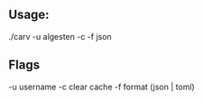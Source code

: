 ## Usage:

./carv -u algesten -c -f json

## Flags
-u username
-c clear cache
-f format (json | toml)
